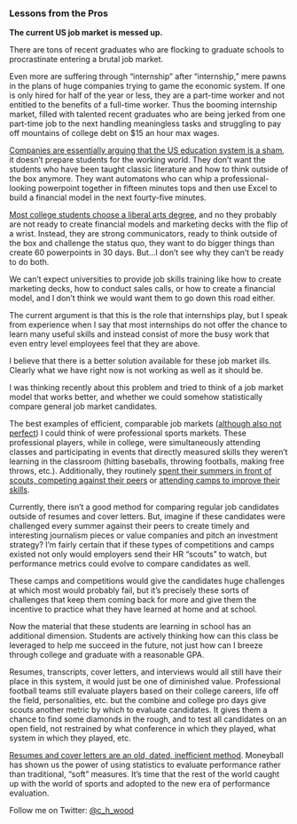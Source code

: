 ### Lessons from the Pros

**The current US job market is messed up.**

There are tons of recent graduates who are flocking to graduate schools to procrastinate entering a brutal job market.

Even more are suffering through “internship” after “internship,” mere pawns in the plans of huge companies trying to game the economic system. If one is only hired for half of the year or less, they are a part-time worker and not entitled to the benefits of a full-time worker. Thus the booming internship market, filled with talented recent graduates who are being jerked from one part-time job to the next handling meaningless tasks and struggling to pay off mountains of college debt on $15 an hour max wages.

[Companies are essentially arguing that the US education system is a sham](http://qz.com/180247/why-google-doesnt-care-about-hiring-top-college-graduates/), it doesn’t prepare students for the working world. They don’t want the students who have been taught classic literature and how to think outside of the box anymore. They want automatons who can whip a professional-looking powerpoint together in fifteen minutes tops and then use Excel to build a financial model in the next fourty-five minutes.

[Most college students choose a liberal arts degree](http://nces.ed.gov/programs/coe/indicator_cta.asp), and no they probably are not ready to create financial models and marketing decks with the flip of a wrist. Instead, they are strong communicators, ready to think outside of the box and challenge the status quo, they want to do bigger things than create 60 powerpoints in 30 days. But…I don’t see why they can’t be ready to do both.

We can’t expect universities to provide job skills training like how to create marketing decks, how to conduct sales calls, or how to create a financial model, and I don’t think we would want them to go down this road either.

The current argument is that this is the role that internships play, but I speak from experience when I say that most internships do not offer the chance to learn many useful skills and instead consist of more the busy work that even entry level employees feel that they are above.

I believe that there is a better solution available for these job market ills. Clearly what we have right now is not working as well as it should be.

I was thinking recently about this problem and tried to think of a job market model that works better, and whether we could somehow statistically compare general job market candidates.

The best examples of efficient, comparable job markets ([although also not perfect](http://en.wikipedia.org/wiki/Ryan_Leaf)) I could think of were professional sports markets. These professional players, while in college, were simultaneously attending classes and participating in events that directly measured skills they weren’t learning in the classroom (hitting baseballs, throwing footballs, making free throws, etc.). Additionally, they routinely [spent their summers in front of scouts, competing against their peers](http://en.wikipedia.org/wiki/Futures_Collegiate_Baseball_League) or [attending camps to improve their skills](http://www.nikeeyb.com/Events/lebron-james-skills-academy/).

Currently, there isn’t a good method for comparing regular job candidates outside of resumes and cover letters. But, imagine if these candidates were challenged every summer against their peers to create timely and interesting journalism pieces or value companies and pitch an investment strategy? I’m fairly certain that if these types of competitions and camps existed not only would employers send their HR “scouts” to watch, but performance metrics could evolve to compare candidates as well.

These camps and competitions would give the candidates huge challenges at which most would probably fail, but it’s precisely these sorts of challenges that keep them coming back for more and give them the incentive to practice what they have learned at home and at school.

Now the material that these students are learning in school has an additional dimension. Students are actively thinking how can this class be leveraged to help me succeed in the future, not just how can I breeze through college and graduate with a reasonable GPA.

Resumes, transcripts, cover letters, and interviews would all still have their place in this system, it would just be one of diminished value. Professional football teams still evaluate players based on their college careers, life off the field, personalities, etc. but the combine and college pro days give scouts another metric by which to evaluate candidates. It gives them a chance to find some diamonds in the rough, and to test all candidates on an open field, not restrained by what conference in which they played, what system in which they played, etc.

[Resumes and cover letters are an old, dated, inefficient method](http://www.ere.net/2014/02/20/moneyball-and-recruiting-the-future-of-hiring-or-pie-in-the-sky/). Moneyball has shown us the power of using statistics to evaluate performance rather than traditional, “soft” measures. It’s time that the rest of the world caught up with the world of sports and adopted to the new era of performance evaluation.

Follow me on Twitter: [@c_h_wood](https://twitter.com/C_H_Wood)
